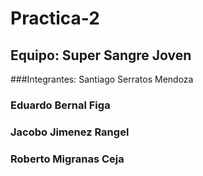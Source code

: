 # Practica-2
## Equipo: Super Sangre Joven 
###Integrantes:  Santiago Serratos Mendoza 
### Eduardo Bernal Figa
### Jacobo Jimenez Rangel
### Roberto Migranas Ceja
